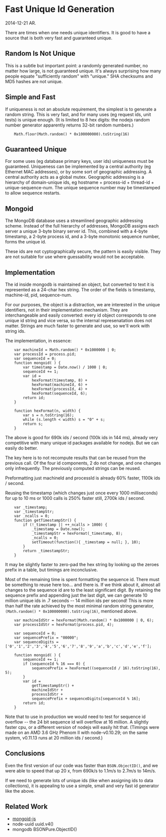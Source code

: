 Fast Unique Id Generation
=========================

2014-12-21 AR.


There are times when one needs unique identifiers.  It is good to have a
source that is both very fast and guaranteed unique.


Random Is Not Unique
--------------------

This is a subtle but important point: a randomly generated number, no matter
how large, is not guaranteed unique.  It's always surprising how many people
equate "sufficiently random" with "unique."  SHA checksums and MD5 hashes are
not unique.

Simple and Fast
---------------

If uniqueness is not an absolute requirement, the simplest is to generate a
random string.  This is very fast, and for many uses (eg request ids, unit
tests) is unique enough.  (It is limited to 8 hex digits:  the nodejs random
number generator apparently returns 32-bit random numbers.)

        Math.floor(Math.random() * 0x100000000).toString(16)


Guaranteed Unique
-----------------

For some uses (eg database primary keys, user ids) uniqueness must be
guaranteed.  Uniqueness can be implemented by a central authority (eg Ethernet
MAC addresses), or by some sort of geographic addressing.  A central authority
acts as a global mutex.  Geographic addressing is a hierarchy of domain-unique
ids, eg hostname + process-id + thread-id + unique-sequence-num.  The unique
sequence number may be timestamped to allow sequence restarts.


Mongoid
-------

The MongoDB database uses a streamlined geographic addressing scheme.  Instead
of the full hierarchy of addresses, MongoDB assigns each server a unique
3-byte binary server id.  This, combined with a 4-byte timestamp, a 2-byte
process id, and a 3-byte monotonic sequence number, forms the unique id.

These ids are not cyptographically secure, the pattern is easily visible.
They are not suitable for use where guessability would not be acceptable.


Implementation
--------------

The id inside mongodb is maintained an object, but converted to text it is
represented as a 24-char hex string.  The order of the fields is timestamp,
machine-id, pid, sequence-num.

For our purposes, the object is a distraction, we are interested in the unique
identifiers, not in their implementation mechanism.  They are interchangeable
and easily converted:  every id object corresponds to one unique id string and
vice versa, so the internal represenatation does not matter.  Strings are much
faster to generate and use, so we'll work with string ids.

The implementation, in essence:

        var machineId = Math.random() * 0x1000000 | 0;
        var processId = process.pid;
        var sequenceId = 0;
        function mongoid( ) {
            var timestamp = Date.now() / 1000 | 0;
            sequenceId += 1;
            var id =
                hexFormat(timestamp, 8) +
                hexFormat(machineId, 6) +
                hexFormat(processId, 4) +
                hexFormat(sequenceId, 6);
            return id;
        }

        function hexFormat(n, width) {
            var s = n.toString(16);
            while (s.length < width) s = "0" + s;
            return s;
        }

The above is good for 690k ids / second (100k ids in 144 ms), already very
competitive with many unique id packages available for nodejs.  But we can
easily do better.

The key here is to not recompute results that can be reused from the previous
call.  Of the four id components, 2 do not change, and one changes only
infrequently.  The previously computed strings can be reused.

Preformatting just machineId and processId is already 60% faster, 1100k ids / second.

Reusing the timestamp (which changes just once every 1000 milliseconds) for up
to 10 ms or 1000 calls is 250% faster still, 2700k ids / second.

        var _timestamp;
        var _timestampStr;
        var _ncalls = 0;
        function getTimestampStr() {
            if (!_timestamp || ++_ncalls > 1000) {
                _timestamp = Date.now();
                _timestampStr = hexFormat(_timestamp, 8);
                _ncalls = 0;
                setTimeout(function(){ _timestamp = null; }, 10);
            }
            return _timestampStr;
        }

It may be slightly faster to zero-pad the hex string by looking up the
zeroes prefix in a table, but timings are inconclusive.

Most of the remaining time is spent formatting the sequence id.  There must be
something to reuse here too... and there is.  If we think about it, almost all
changes to the sequence id are to the least significant digit.
By retaining the sequence prefix and appending just the last digit, we can
generate 10 million unique ids in .7 seconds -- 14 million ids per second!
This is more than half the rate achieved by the most minimal random string
generator, `(Math.random() * 0x100000000).toString(16)`, mentioned above.

        var machineIdStr = hexFormat(Math.random() * 0x1000000 | 0, 6);
        var processIdStr = hexFormat(process.pid, 4);

        var sequenceId = 0;
        var sequencePrefix = "00000";
        var sequenceDigits = ['0','1','2','3','4','5','6','7','8','9','a','b','c','d','e','f'];

        function mongoid( ) {
            sequenceId += 1;
            if (sequenceId % 16 === 0) {
                sequencePrefix = hexFormat((sequenceId / 16).toString(16), 5);
            }
            var id =
                getTimestampStr() +
                machineIdStr +
                processIdStr +
                sequencePrefix + sequenceDigits[sequenceId % 16];
            return id;
        }

Note that to use in production we would need to test for sequence id overflow
-- the 24 bit sequence id will overflow at 16 million.  A slightly faster cpu,
or a different version of nodejs will easily hit that.  (Timings were made on
an AMD 3.6 GHz Phenom II with node-v0.10.29; on the same system, v0.11.13 runs
at 20 million ids / second.)


Conclusions
-----------

Even the first version of our code was faster than `BSON.ObjectID()`, and we
were able to speed that up 20 x, from 690k/s to 1.1m/s to 2.7m/s to 14m/s.

If we need to generate lots of unique ids (like when assigning ids to data
collections), it is appealing to use a simple, small and very fast id
generator like the above.


Related Work
------------

- [mongoid-js](https://www.npmjs.com/package/mongoid-js)
- node-uuid uuid.v4()
- mongodb BSONPure.ObjectID()
